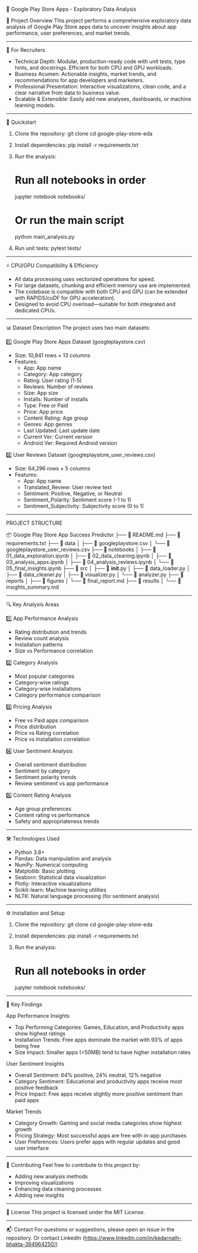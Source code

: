 📱 Google Play Store Apps - Exploratory Data Analysis


📖 Project Overview
This project performs a comprehensive exploratory data analysis of Google Play Store apps data to uncover insights about app performance, user preferences, and market trends.

---

💼 For Recruiters
- Technical Depth: Modular, production-ready code with unit tests, type hints, and docstrings. Efficient for both CPU and GPU workloads.
- Business Acumen: Actionable insights, market trends, and recommendations for app developers and marketers.
- Professional Presentation: Interactive visualizations, clean code, and a clear narrative from data to business value.
- Scalable & Extensible: Easily add new analyses, dashboards, or machine learning models.

---

🚀 Quickstart

1. Clone the repository:
   git clone <repository-url>
   cd google-play-store-eda

2. Install dependencies:
   pip install -r requirements.txt

3. Run the analysis:
   # Run all notebooks in order
   jupyter notebook notebooks/
   # Or run the main script
   python main_analysis.py

4. Run unit tests:
   pytest tests/

---

⚡ CPU/GPU Compatibility & Efficiency
- All data processing uses vectorized operations for speed.
- For large datasets, chunking and efficient memory use are implemented.
- The codebase is compatible with both CPU and GPU (can be extended with RAPIDS/cuDF for GPU acceleration).
- Designed to avoid CPU overload—suitable for both integrated and dedicated CPUs.

---

📊 Dataset Description
The project uses two main datasets:

1️⃣ Google Play Store Apps Dataset (googleplaystore.csv)
- Size: 10,841 rows × 13 columns
- Features:
  - App: App name
  - Category: App category
  - Rating: User rating (1-5)
  - Reviews: Number of reviews
  - Size: App size
  - Installs: Number of installs
  - Type: Free or Paid
  - Price: App price
  - Content Rating: Age group
  - Genres: App genres
  - Last Updated: Last update date
  - Current Ver: Current version
  - Android Ver: Required Android version

2️⃣ User Reviews Dataset (googleplaystore_user_reviews.csv)
- Size: 64,296 rows × 5 columns
- Features:
  - App: App name
  - Translated_Review: User review text
  - Sentiment: Positive, Negative, or Neutral
  - Sentiment_Polarity: Sentiment score (-1 to 1)
  - Sentiment_Subjectivity: Subjectivity score (0 to 1)

---

PROJECT STRUCTURE

📦 Google Play Store App Success Predictor
├── 📄 README.md
├── 📄 requirements.txt
├── 📁 data
│   ├── 📄 googleplaystore.csv
│   └── 📄 googleplaystore_user_reviews.csv
├── 📁 notebooks
│   ├── 📄 01_data_exploration.ipynb
│   ├── 📄 02_data_cleaning.ipynb
│   ├── 📄 03_analysis_apps.ipynb
│   ├── 📄 04_analysis_reviews.ipynb
│   └── 📄 05_final_insights.ipynb
├── 📁 src
│   ├── 📄 __init__.py
│   ├── 📄 data_loader.py
│   ├── 📄 data_cleaner.py
│   ├── 📄 visualizer.py
│   └── 📄 analyzer.py
├── 📁 reports
│   ├── 📁 figures
│   └── 📄 final_report.md
├── 📁 results
│   └── 📄 insights_summary.md

---

🔍 Key Analysis Areas

1️⃣ App Performance Analysis
- Rating distribution and trends
- Review count analysis
- Installation patterns
- Size vs Performance correlation

2️⃣ Category Analysis
- Most popular categories
- Category-wise ratings
- Category-wise installations
- Category performance comparison

3️⃣ Pricing Analysis
- Free vs Paid apps comparison
- Price distribution
- Price vs Rating correlation
- Price vs Installation correlation

4️⃣ User Sentiment Analysis
- Overall sentiment distribution
- Sentiment by category
- Sentiment polarity trends
- Review sentiment vs app performance

5️⃣ Content Rating Analysis
- Age group preferences
- Content rating vs performance
- Safety and appropriateness trends

---

🛠️ Technologies Used
- Python 3.8+
- Pandas: Data manipulation and analysis
- NumPy: Numerical computing
- Matplotlib: Basic plotting
- Seaborn: Statistical data visualization
- Plotly: Interactive visualizations
- Scikit-learn: Machine learning utilities
- NLTK: Natural language processing (for sentiment analysis)

---

⚙️ Installation and Setup

1. Clone the repository:
   git clone <repository-url>
   cd google-play-store-eda

2. Install dependencies:
   pip install -r requirements.txt

3. Run the analysis:
   # Run all notebooks in order
   jupyter notebook notebooks/

---

🌟 Key Findings

App Performance Insights
- Top Performing Categories: Games, Education, and Productivity apps show highest ratings
- Installation Trends: Free apps dominate the market with 93% of apps being free
- Size Impact: Smaller apps (<50MB) tend to have higher installation rates

User Sentiment Insights
- Overall Sentiment: 64% positive, 24% neutral, 12% negative
- Category Sentiment: Educational and productivity apps receive most positive feedback
- Price Impact: Free apps receive slightly more positive sentiment than paid apps

Market Trends
- Category Growth: Gaming and social media categories show highest growth
- Pricing Strategy: Most successful apps are free with in-app purchases
- User Preferences: Users prefer apps with regular updates and good user interface

---

🤝 Contributing
Feel free to contribute to this project by:
- Adding new analysis methods
- Improving visualizations
- Enhancing data cleaning processes
- Adding new insights

---

📝 License
This project is licensed under the MIT License.

---

📬 Contact
For questions or suggestions, please open an issue in the repository. 
Or contact LinkedIn (https://www.linkedin.com/in/kedarnath-bhakta-394964250/)

